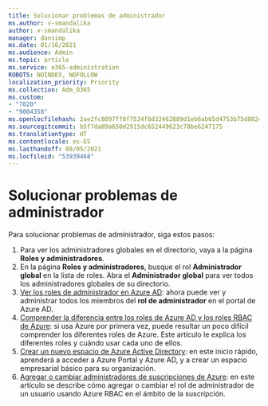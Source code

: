 ```yaml
---
title: Solucionar problemas de administrador
ms.author: v-smandalika
author: v-smandalika
manager: dansimp
ms.date: 01/16/2021
ms.audience: Admin
ms.topic: article
ms.service: o365-administration
ROBOTS: NOINDEX, NOFOLLOW
localization_priority: Priority
ms.collection: Adm_O365
ms.custom:
- "7820"
- "9004358"
ms.openlocfilehash: 2ae2fc8097ff8f7534f8d32462889d1eb6ab65d4753b75d88240d2f899a8b01b
ms.sourcegitcommit: b5f7da89a650d2915dc652449623c78be6247175
ms.translationtype: HT
ms.contentlocale: es-ES
ms.lasthandoff: 08/05/2021
ms.locfileid: "53939468"
---
```

# <a name="troubleshoot-administrator-issues"></a>Solucionar problemas de administrador

Para solucionar problemas de administrador, siga estos pasos:

1. Para ver los administradores globales en el directorio, vaya a la página **Roles y administradores**.
2. En la página **Roles y administradores**, busque el rol **Administrador global** en la lista de roles. Abra el **Administrador global** para ver todos los administradores globales de su directorio.
3. [Ver los roles de administrador en Azure AD](https://docs.microsoft.com/azure/active-directory/roles/manage-roles-portal): ahora puede ver y administrar todos los miembros del **rol de administrador** en el portal de Azure AD.
4. [Comprender la diferencia entre los roles de Azure AD y los roles RBAC de Azure](https://docs.microsoft.com/azure/role-based-access-control/rbac-and-directory-admin-roles): si usa Azure por primera vez, puede resultar un poco difícil comprender los diferentes roles de Azure. Este artículo le explica los diferentes roles y cuándo usar cada uno de ellos.
5. [Crear un nuevo espacio de Azure Active Directory](https://docs.microsoft.com/azure/active-directory/fundamentals/active-directory-access-create-new-tenant): en este inicio rápido, aprenderá a acceder a Azure Portal y Azure AD, y a crear un espacio empresarial básico para su organización.
6. [Agregar o cambiar administradores de suscripciones de Azure](https://docs.microsoft.com/azure/cost-management-billing/manage/add-change-subscription-administrator): en este artículo se describe cómo agregar o cambiar el rol de administrador de un usuario usando Azure RBAC en el ámbito de la suscripción.
